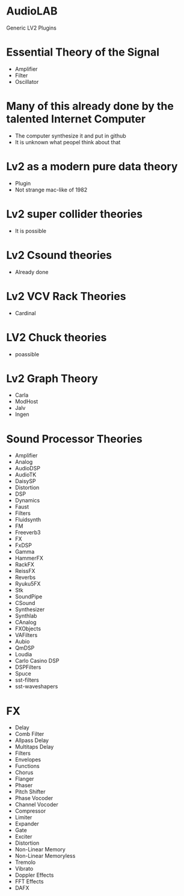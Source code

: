 # AudioLAB
 Generic LV2 Plugins

# Essential Theory of the Signal 
* Amplifier
* Filter
* Oscillator

# Many of this already done by the talented Internet Computer
* The computer synthesize it and put in github
* It is unknown what peopel think about that


# Lv2 as a modern pure data theory
* Plugin
* Not strange mac-like of 1982

# Lv2 super collider theories
* It is possible

# Lv2 Csound theories
* Already done

# Lv2 VCV Rack Theories
* Cardinal

# LV2 Chuck theories
* poassible

# Lv2 Graph Theory
* Carla
* ModHost
* Jalv
* Ingen

# Sound Processor Theories
* Amplifier 
* Analog
* AudioDSP
* AudioTK
* DaisySP
* Distortion
* DSP
* Dynamics
* Faust
* Filters
* Fluidsynth
* FM
* Freeverb3
* FX
* FxDSP
* Gamma
* HammerFX
* RackFX
* ReissFX
* Reverbs
* Ryuku5FX
* Stk
* SoundPipe
* CSound
* Synthesizer
* Synthlab
* CAnalog
* FXObjects
* VAFilters
* Aubio
* QmDSP
* Loudia
* Carlo Casino DSP
* DSPFilters
* Spuce
* sst-filters
* sst-waveshapers

# FX
* Delay
* Comb Filter
* Allpass Delay
* Multitaps Delay
* Filters
* Envelopes
* Functions
* Chorus
* Flanger
* Phaser
* Pitch Shifter
* Phase Vocoder
* Channel Vocoder
* Compressor
* Limiter
* Expander
* Gate
* Exciter
* Distortion
* Non-Linear Memory
* Non-Linear Memoryless
* Tremolo
* Vibrato
* Doppler Effects
* FFT Effects
* DAFX




